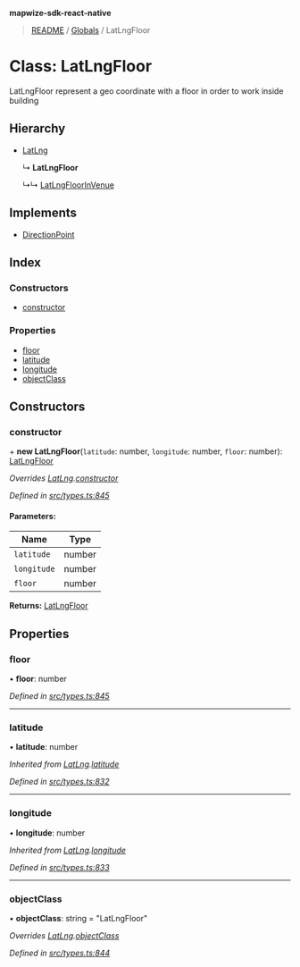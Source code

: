 **mapwize-sdk-react-native**

> [README](../README.md) / [Globals](../globals.md) / LatLngFloor

# Class: LatLngFloor

LatLngFloor represent a geo coordinate with a floor in order to work inside building

## Hierarchy

* [LatLng](latlng.md)

  ↳ **LatLngFloor**

  ↳↳ [LatLngFloorInVenue](latlngfloorinvenue.md)

## Implements

* [DirectionPoint](../interfaces/directionpoint.md)

## Index

### Constructors

* [constructor](latlngfloor.md#constructor)

### Properties

* [floor](latlngfloor.md#floor)
* [latitude](latlngfloor.md#latitude)
* [longitude](latlngfloor.md#longitude)
* [objectClass](latlngfloor.md#objectclass)

## Constructors

### constructor

\+ **new LatLngFloor**(`latitude`: number, `longitude`: number, `floor`: number): [LatLngFloor](latlngfloor.md)

*Overrides [LatLng](latlng.md).[constructor](latlng.md#constructor)*

*Defined in [src/types.ts:845](https://github.com/Mapwize/mapwize-sdk-react-native/blob/18c4e52/src/types.ts#L845)*

#### Parameters:

Name | Type |
------ | ------ |
`latitude` | number |
`longitude` | number |
`floor` | number |

**Returns:** [LatLngFloor](latlngfloor.md)

## Properties

### floor

•  **floor**: number

*Defined in [src/types.ts:845](https://github.com/Mapwize/mapwize-sdk-react-native/blob/18c4e52/src/types.ts#L845)*

___

### latitude

•  **latitude**: number

*Inherited from [LatLng](latlng.md).[latitude](latlng.md#latitude)*

*Defined in [src/types.ts:832](https://github.com/Mapwize/mapwize-sdk-react-native/blob/18c4e52/src/types.ts#L832)*

___

### longitude

•  **longitude**: number

*Inherited from [LatLng](latlng.md).[longitude](latlng.md#longitude)*

*Defined in [src/types.ts:833](https://github.com/Mapwize/mapwize-sdk-react-native/blob/18c4e52/src/types.ts#L833)*

___

### objectClass

•  **objectClass**: string = "LatLngFloor"

*Overrides [LatLng](latlng.md).[objectClass](latlng.md#objectclass)*

*Defined in [src/types.ts:844](https://github.com/Mapwize/mapwize-sdk-react-native/blob/18c4e52/src/types.ts#L844)*
